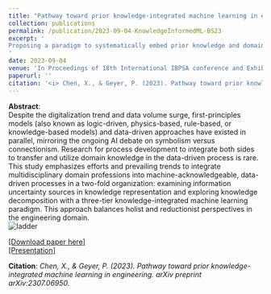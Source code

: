```yaml
---
title: "Pathway toward prior knowledge-integrated machine learning in engineering"
collection: publications
permalink: /publication/2023-09-04-KnowledgeInformedML-BS23
excerpt: '
Proposing a paradigm to systematically embed prior knowledge and domain insights into data-driven models, addressing domain-specific challenges through three levels of knowledge integration: modeling knowledge for system description, inductive logic and disentanglement for extrapolation, and abstract reasoning and deductive logic for representation. We demonstrated this paradigm in the context of building engineering.
'
date: 2023-09-04
venue: 'In Proceedings of 18th International IBPSA conference and Exhibition, Building Simulation 2023'
paperurl: ''
citation: '<i> Chen, X., & Geyer, P. (2023). Pathway toward prior knowledge-integrated machine learning in engineering. arXiv preprint arXiv:2307.06950. </i>'
---
```


**Abstract**: <br>
Despite the digitalization trend and data volume surge, first-principles models (also known as logic-driven, physics-based, rule-based, or knowledge-based models) and data-driven approaches have existed in parallel, mirroring the ongoing AI debate on symbolism versus connectionism. Research for process development to integrate both sides to transfer and utilize domain knowledge in the data-driven process is rare. This study emphasizes efforts and prevailing trends to integrate multidisciplinary domain professions into machine-acknowledgeable, data-driven processes in a two-fold organization: examining information uncertainty sources in knowledge representation and exploring knowledge decomposition with a three-tier knowledge-integrated machine learning paradigm. This approach balances holist and reductionist perspectives in the engineering domain.<Br>
![ladder](https://github.com/chenxiachan/chenxiachan.github.io/assets/106488602/9c33dc32-a7cf-4a15-89a9-4f4317c7f24d)<br>


[[Download paper here]](https://arxiv.org/abs/2307.06950)<Br>
[[Presentation]](https://github.com/chenxiachan/chenxiachan.github.io/blob/master/files/BS2023_Xia_07.09.2023.pdf)

**Citation**:<I> Chen, X., & Geyer, P. (2023). Pathway toward prior knowledge-integrated machine learning in engineering. arXiv preprint arXiv:2307.06950. </i>
